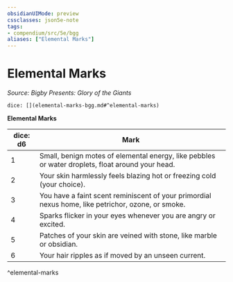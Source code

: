 ```yaml
---
obsidianUIMode: preview
cssclasses: json5e-note
tags:
- compendium/src/5e/bgg
aliases: ["Elemental Marks"]
---
```

# Elemental Marks
*Source: Bigby Presents: Glory of the Giants* 

`dice: [](elemental-marks-bgg.md#^elemental-marks)`

**Elemental Marks**

| dice: d6 | Mark |
|----------|------|
| 1 | Small, benign motes of elemental energy, like pebbles or water droplets, float around your head. |
| 2 | Your skin harmlessly feels blazing hot or freezing cold (your choice). |
| 3 | You have a faint scent reminiscent of your primordial nexus home, like petrichor, ozone, or smoke. |
| 4 | Sparks flicker in your eyes whenever you are angry or excited. |
| 5 | Patches of your skin are veined with stone, like marble or obsidian. |
| 6 | Your hair ripples as if moved by an unseen current. |
^elemental-marks
